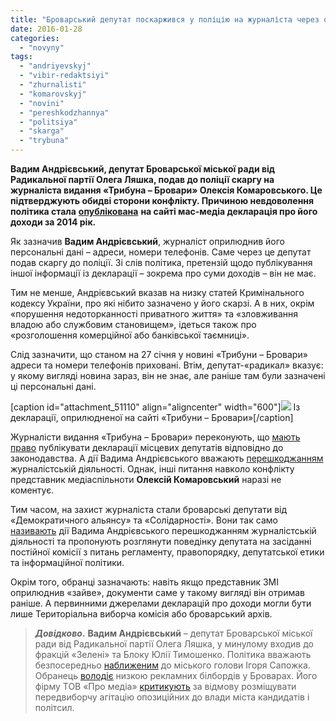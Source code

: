 ```yaml
---
title: "Броварський депутат поскаржився у поліцію на журналіста через оприлюднення декларації про доходи"
date: 2016-01-28
categories: 
  - "novyny"
tags: 
  - "andriyevskyj"
  - "vibir-redaktsiyi"
  - "zhurnalisti"
  - "komarovskyj"
  - "novini"
  - "pereshkodzhannya"
  - "politsiya"
  - "skarga"
  - "trybuna"
---
```


**Вадим Андрієвський, депутат Броварської міської ради від Радикальної партії Олега Ляшка, подав до поліції скаргу на журналіста видання «Трибуна – Бровари» Олексія Комаровського. Це підтверджують обидві сторони конфлікту. Причиною невдоволення політика стала** [**опублікована**](http://brovary.net.ua/golovni-novyny/deklaratsiya-deputata-brovarskoyi-miskrady-vadyma-andriyevskogo/deklaratsiya-deputata-brovarskoyi-miskrady-vadyma-andriyevskogo/) **на сайті мас-медіа декларація про його доходи за 2014 рік.**

Як зазначив **Вадим Андрієвський**, журналіст оприлюднив його персональні дані – адреси, номери телефонів. Саме через це депутат подав скаргу до поліції. Зі слів політика, претензій щодо публікування іншої інформації із декларації – зокрема про суми доходів – він не має.

Тим не менше, Андрієвський вказав на низку статей Кримінального кодексу України, про які нібито зазначено у його скарзі. А в них, окрім «порушення недоторканності приватного життя» та «зловживання владою або службовим становищем», ідеться також про «розголошення комерційної або банківської таємниці».

Слід зазначити, що станом на 27 січня у новині «Трибуни – Бровари» адреси та номери телефонів приховані. Втім, депутат-«радикал» вказує: у якому вигляді новина зараз, він не знає, але раніше там були зазначені ці персональні дані.

\[caption id="attachment\_51110" align="aligncenter" width="600"\][![](https://mpz.brovary.org/wp-content/uploads/2016/01/andriyevskyj-1-2.jpg)](https://mpz.brovary.org/wp-content/uploads/2016/01/andriyevskyj-1-2.jpg) Із декларації, оприлюдненої на сайті «Трибуни – Бровари»\[/caption\]

Журналісти видання «Трибуна – Бровари» переконують, що [мають право](http://brovary.net.ua/aktualno/trybuna-brovary-deputatam-yaki-proty-oprylyudnennya-deklaratsij/trybuna-brovary-deputatam-yaki-proty-oprylyudnennya-deklaratsij/) публікувати декларації місцевих депутатів відповідно до законодавства. А дії Вадима Андрієвського вважають [перешкоджанням](http://brovary.net.ua/aktualno/trybuna-brovary-deputatam-yaki-proty-oprylyudnennya-deklaratsij/trybuna-brovary-deputatam-yaki-proty-oprylyudnennya-deklaratsij/) журналістській діяльності. Однак, інші питання навколо конфлікту представник медіаспільноти **Олексій Комаровський** наразі не коментує.

Тим часом, на захист журналіста стали броварські депутати від «Демократичного альянсу» та «Солідарності». Вони так само [називають](https://www.facebook.com/groups/brovary/permalink/1181307978565833/) дії Вадима Андрієвського перешкоджанням журналістській діяльності та пропонують розглянути поведінку депутата на засіданні постійної комісії з питань регламенту, правопорядку, депутатської етики та інформаційної політики.

Окрім того, обранці зазначають: навіть якщо представник ЗМІ оприлюднив «зайве», документи саме у такому вигляді він отримав раніше. А первинними джерелами декларацій про доходи могли бути лише Територіальна виборча комісія або броварський архів.

> **_Довідково_.** **Вадим Андрієвський** – депутат Броварської міської ради від Радикальної партії Олега Ляшка, у минулому входив до фракцій «Зелені» та Блоку Юлії Тимошенко. Політика вважають безпосередньо [наближеним](https://mpz.brovary.org/politychnyj-fenomen-igorya-sapozhka-chastyna-2-strimka-politychna-kar-yera-v-brovarah-talant-chy-vplyvovi-pokrovyteli/) до міського голови Ігоря Сапожка. Обранець [володіє](https://mpz.brovary.org/brovarski-kandydaty-hto-i-navishho-balotuyetsya-do-miskoyi-rady-chastyna-1-diyucha-vlada/) низкою рекламних білбордів у Броварах. Його фірму ТОВ «Про медіа» [критикують](https://mpz.brovary.org/u-brovarah-vlasnyky-bordiv-vidmovlyayutsya-rozmishhuvaty-reklamu-z-symvolikoyu-bloku-poroshenka/) за відмову розміщувати передвиборчу агітацію опозиційних до влади міста кандидатів і політсил.
